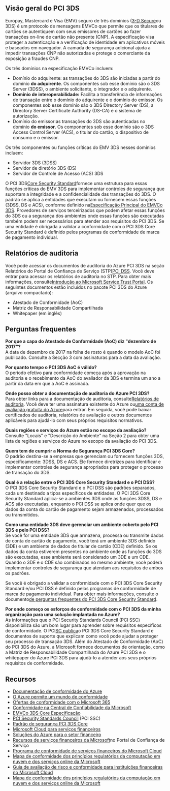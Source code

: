 ## Visão geral do PCI 3DS

Europay, Mastercard e Visa (EMV) seguro de três domínios ([3-D Secure](https://www.emvco.com/emv-technologies/3d-secure/)ou 3DS) é um protocolo de mensagens EMVCo que permite que os titulares de cartões se autentiquem com seus emissores de cartões ao fazer transações on-line de cartão não presente (CNP). A especificação visa proteger a autenticação e a verificação de identidade em aplicativos móveis e baseados em navegador. A camada de segurança adicional ajuda a impedir transações CNP não autorizadas e protege o comerciante da exposição a fraudes CNP.

Os três domínios na especificação EMVCo incluem:

-   Domínio do adquirente: as transações do 3DS são iniciadas a partir do domínio **do adquirente**. Os componentes sob esse domínio são o 3DS Server (3DSS), o ambiente solicitante, o integrador e o adquirente.
-   **Domínio de interoperabilidade:** Facilita a transferência de informações de transação entre o domínio do adquirente e o domínio do emissor. Os componentes sob esse domínio são o 3DS Directory Server (DS), a Directory Server Certificate Authority (DS-CA) e o sistema de autorização.
-   Domínio do emissor:as transações do 3DS são autenticadas no domínio **do emissor**. Os componentes sob esse domínio são o 3DS Access Control Server (ACS), o titular do cartão, o dispositivo de consumo e o emissor.

Os três componentes ou funções críticas do EMV 3DS nesses domínios incluem:

-   Servidor 3DS (3DSS)
-   Servidor de diretório 3DS (DS)
-   Servidor de Controle de Acesso (ACS) 3DS

O PCI 3DS[Core Security Standard](https://www.pcisecuritystandards.org/document_library)fornece uma estrutura para essas funções críticas do EMV 3DS para implementar controles de segurança que suportam a integridade e a confidencialidade das transações do 3DS. O padrão se aplica a entidades que executam ou fornecem essas funções (3DSS, DS e ACS), conforme definido na[Especificação Principal do EMVCo 3DS](https://www.emvco.com/emv-technologies/3d-secure/). Provedores de serviços terceirizados que podem afetar essas funções do 3DS ou a segurança dos ambientes onde essas funções são executadas também podem ser necessários para atender aos requisitos do PCI 3DS. Se uma entidade é obrigada a validar a conformidade com o PCI 3DS Core Security Standard é definido pelos programas de conformidade de marca de pagamento individual.

## Relatórios de auditoria

Você pode acessar os documentos de auditoria do Azure PCI 3DS na seção Relatórios do Portal de Confiança de Serviço (STP)[PCI DSS](https://servicetrust.microsoft.com/viewpage/PCI). Você deve entrar para acessar os relatórios de auditoria no STP. Para obter mais informações, consulte[Introdução ao Microsoft Service Trust Portal](https://aka.ms/stphelp). Os seguintes documentos estão incluídos no pacote PCI 3DS do Azure (arquivo compactado):

-   Atestado de Conformidade (AoC)
-   Matriz de Responsabilidade Compartilhada
-   Whitepaper (em inglês)

## [](https://learn.microsoft.com/pt-br/azure/compliance/offerings/offering-pci-3ds?toc=%2Fcompliance%2Fregulatory%2Ftoc.json&bc=%2Fcompliance%2Fregulatory%2Fbreadcrumb%2Ftoc.json#frequently-asked-questions)Perguntas frequentes

**Por que a capa do Atestado de Conformidade (AoC) diz "dezembro de 2017"?**  
A data de dezembro de 2017 na folha de rosto é quando o modelo AoC foi publicado. Consulte a Secção 3 com assinaturas para a data da avaliação.

**Por quanto tempo o PCI 3DS AoC é válido?**  
O período efetivo para conformidade começa após a aprovação na auditoria e o recebimento da AoC do avaliador da 3DS e termina um ano a partir da data em que a AoC é assinada.

**Onde posso obter a documentação de auditoria do Azure PCI 3DS?**  
Para obter links para a documentação de auditoria, consulte[Relatórios de auditoria](https://learn.microsoft.com/pt-br/azure/compliance/offerings/offering-pci-3ds?toc=%2Fcompliance%2Fregulatory%2Ftoc.json&bc=%2Fcompliance%2Fregulatory%2Fbreadcrumb%2Ftoc.json#audit-reports). Você deve ter uma assinatura existente do Azure ou[uma conta de avaliação gratuita do Azure](https://azure.microsoft.com/free/)para entrar. Em seguida, você pode baixar certificados de auditoria, relatórios de avaliação e outros documentos aplicáveis para ajudá-lo com seus próprios requisitos normativos.

**Quais regiões e serviços do Azure estão no escopo da avaliação?**  
Consulte "Locais" e "Descrição do Ambiente" na Seção 2 para obter uma lista de regiões e serviços do Azure no escopo da avaliação do PCI 3DS.

**Quem tem de cumprir a Norma de Segurança PCI 3DS Core?**  
O padrão destina-se a empresas que gerenciam ou fornecem funções 3DS, especificamente: 3DSS, DS e ACS. Ele fornece diretrizes para identificar e implementar controles de segurança apropriados para proteger o processo de transação do 3DS.

**Qual é a relação entre o PCI 3DS Core Security Standard e o PCI DSS?**  
O PCI 3DS Core Security Standard e o PCI DSS são padrões separados, cada um destinado a tipos específicos de entidades. O PCI 3DS Core Security Standard aplica-se a ambientes 3DS onde as funções 3DSS, DS e ACS são executadas, enquanto o PCI DSS se aplica onde quer que os dados da conta do cartão de pagamento sejam armazenados, processados ou transmitidos.

**Como uma entidade 3DS deve gerenciar um ambiente coberto pelo PCI 3DS e pelo PCI DSS?**  
Se você for uma entidade 3DS que armazena, processa ou transmite dados de conta de cartão de pagamento, você terá um ambiente 3DS definido (3DE) e um ambiente de dados de titular de cartão (CDE) definido. Se os dados da conta estiverem presentes no ambiente onde as funções do 3DS são executadas, esse ambiente será considerado um 3DE e um CDE. Quando o 3DE e o CDE são combinados no mesmo ambiente, você poderá implementar controles de segurança que atendam aos requisitos de ambos os padrões.

Se você é obrigado a validar a conformidade com o PCI 3DS Core Security Standard e/ou PCI DSS é definido pelos programas de conformidade de marca de pagamento individual. Para obter mais informações, consulte o documento[de perguntas frequentes do PCI 3DS Core Security Standard](https://www.pcisecuritystandards.org/documents/FAQs_for_PCI_3DS_Core_Security_Standard.pdf).

**Por onde começo os esforços de conformidade com o PCI 3DS da minha organização para uma solução implantada no Azure?**  
As informações que o PCI Security Standards Council (PCI SSC) disponibiliza são um bom lugar para aprender sobre requisitos específicos de conformidade. O PCI[SC publica](https://www.pcisecuritystandards.org/document_library)o PCI 3DS Core Security Standard e documentos de suporte que explicam como você pode ajudar a proteger seu processo de transação 3DS. Além do Atestado de Conformidade (AoC) do PCI 3DS do Azure, a Microsoft fornece documentos de orientação, como a Matriz de Responsabilidade Compartilhada do Azure PCI 3DS e o whitepaper do Azure PCI 3DS para ajudá-lo a atender aos seus próprios requisitos de conformidade.

## [](https://learn.microsoft.com/pt-br/azure/compliance/offerings/offering-pci-3ds?toc=%2Fcompliance%2Fregulatory%2Ftoc.json&bc=%2Fcompliance%2Fregulatory%2Fbreadcrumb%2Ftoc.json#resources)Recursos

-   [Documentação de conformidade do Azure](https://learn.microsoft.com/en-us/azure/compliance/)
-   [O Azure permite um mundo de conformidade](https://azure.microsoft.com/resources/azure-enables-a-world-of-compliance/)
-   [Ofertas de conformidade com o Microsoft 365](https://learn.microsoft.com/en-us/compliance/regulatory/offering-home)
-   [Conformidade na Central de Confiabilidade da Microsoft](https://www.microsoft.com/trust-center/compliance/compliance-overview)
-   [EMVCo 3DS Core Especificação](https://www.emvco.com/emv-technologies/3d-secure/)
-   [PCI Security Standards Council](https://www.pcisecuritystandards.org/) (PCI SSC)
-   [Padrão de segurança PCI 3DS Core](https://www.pcisecuritystandards.org/document_library)
-   [Microsoft Cloud para serviços financeiros](https://www.microsoft.com/industry/financial-services/microsoft-cloud-for-financial-services)
-   [Soluções do Azure para o setor financeiro](https://learn.microsoft.com/en-us/azure/architecture/industries/finance)
-   [Recursos de serviços financeiros da Microsoft](https://servicetrust.microsoft.com/ViewPage/FinancialServices2)no Portal de Confiança de Serviço
-   [Programa de conformidade de serviços financeiros do Microsoft Cloud](https://aka.ms/FSCP-Print)
-   [Mapa de conformidade dos princípios regulatórios da computação em nuvem e dos serviços online da Microsoft](https://servicetrust.microsoft.com/DocumentPage/5b483567-00b0-4d86-96ae-ee887dadb61c)
-   [Guia de avaliação de risco e conformidade para instituições financeiras no Microsoft Cloud](https://azure.microsoft.com/resources/risk-assessment-and-compliance-guide-for-financial-institutions-in-the-microsoft-cloud-/)
-   [Mapa de conformidade dos princípios regulatórios da computação em nuvem e dos serviços online da Microsoft](https://servicetrust.microsoft.com/DocumentPage/5b483567-00b0-4d86-96ae-ee887dadb61c)

